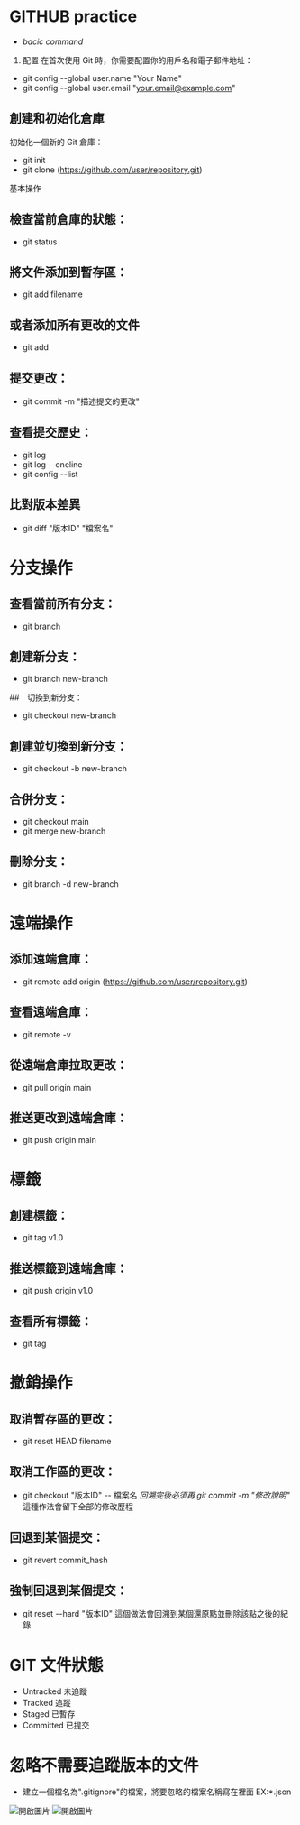 # GITHUB practice
- *bacic command*

1. 配置
在首次使用 Git 時，你需要配置你的用戶名和電子郵件地址：
- git config --global user.name "Your Name"
- git config --global user.email "your.email@example.com"

## 創建和初始化倉庫
初始化一個新的 Git 倉庫：
- git init
- git clone   (https://github.com/user/repository.git)

基本操作
## 檢查當前倉庫的狀態：
- git status

## 將文件添加到暫存區：
- git add filename
## 或者添加所有更改的文件
- git add 
## 提交更改：
- git commit -m "描述提交的更改"
## 查看提交歷史：
- git log
- git log --oneline
- git config --list

## 比對版本差異
- git diff "版本ID" "檔案名"

# 分支操作
## 查看當前所有分支：
- git branch
## 創建新分支：
- git branch new-branch

##　切換到新分支：
- git checkout new-branch

## 創建並切換到新分支：
- git checkout -b new-branch

## 合併分支：
- git checkout main
- git merge new-branch

## 刪除分支：
- git branch -d new-branch

# 遠端操作
## 添加遠端倉庫：
- git remote add origin (https://github.com/user/repository.git)

## 查看遠端倉庫：
- git remote -v

## 從遠端倉庫拉取更改：
- git pull origin main

## 推送更改到遠端倉庫：
- git push origin main

# 標籤
## 創建標籤：
- git tag v1.0

## 推送標籤到遠端倉庫：
- git push origin v1.0

## 查看所有標籤：
- git tag

# 撤銷操作

## 取消暫存區的更改：
- git reset HEAD filename

## 取消工作區的更改：
- git checkout "版本ID" -- 檔案名
  *回溯完後必須再 git commit -m "修改說明"* 
  這種作法會留下全部的修改歷程
## 回退到某個提交：
- git revert commit_hash

## 強制回退到某個提交：
- git reset --hard "版本ID"
  這個做法會回溯到某個還原點並刪除該點之後的紀錄

# GIT 文件狀態
- Untracked   未追蹤
- Tracked     追蹤
- Staged      已暫存
- Committed   已提交

# 忽略不需要追蹤版本的文件
- 建立一個檔名為".gitignore"的檔案，將要忽略的檔案名稱寫在裡面 EX:*.json

![開啟圖片](https://static.jyshare.com/images/runoob-logo.png "圖片")
![開啟圖片](https://octodex.github.com/images/bannekat.png "圖片")
